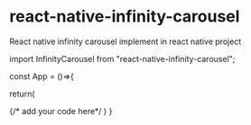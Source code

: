 # react-native-infinity-carousel
React native infinity carousel
implement in react native project

import InfinityCarousel from "react-native-infinity-carousel";



const App = ()=>{

return(
<InfinityCarousel>
  
  {/* add your code here*\/
</InfinityCarousel>
)
}
